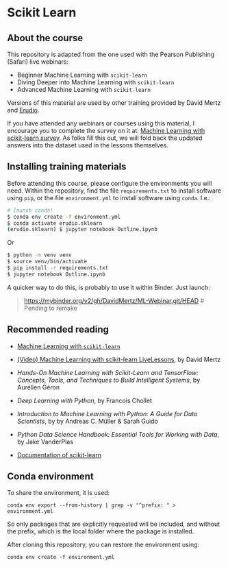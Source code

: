 # Scikit Learn

## About the course

This repository is adapted from the one used with the Pearson Publishing (Safari) live webinars:

* Beginner Machine Learning with `scikit-learn`
* Diving Deeper into Machine Learning with `scikit-learn`
* Advanced Machine Learning with `scikit-learn`

Versions of this material are used by other training provided by David Mertz
and [Erudio](http://erudio.one).

If you have attended any webinars or courses using this material, I encourage you
to complete the survey on it at: [Machine Learning with scikit-learn
survey](https://goo.gl/pghpzD).  As folks fill this out, we will fold back the
updated answers into the dataset used in the lessons themselves.

## Installing training materials

Before attending this course, please configure the environments you will need.
Within the repository, find the file `requirements.txt` to install software
using `pip`, or the file `environment.yml` to install software using `conda`.
I.e.:

```bash
# launch conda!
$ conda env create -f environment.yml
$ conda activate erudio.sklearn
(erudio.sklearn) $ jupyter notebook Outline.ipynb
```

Or

```bash
$ python -m venv venv
$ source venv/bin/activate
$ pip install -r requirements.txt
$ jupyter notebook Outline.ipynb
```

A quicker way to do this, is probably to use it within Binder.  Just launch:

> https://mybinder.org/v2/gh/DavidMertz/ML-Webinar.git/HEAD # Pending to remake

## Recommended reading

* [Machine Learning with `scikit-learn`](https://github.com/DavidMertz/ML-Webinar)

* [(Video) Machine Learning with scikit-learn LiveLessons](https://www.oreilly.com/library/view/machine-learning-with/9780135474198/), by David Mertz

* _Hands-On Machine Learning with Scikit-Learn and TensorFlow: Concepts, Tools, 
  and Techniques to Build Intelligent Systems_, by Aurélien Géron

* _Deep Learning with Python_, by Francois Chollet

* _Introduction to Machine Learning with Python: A Guide for Data Scientists_, 
  by by Andreas C. Müller & Sarah Guido 

* _Python Data Science Handbook: Essential Tools for Working with Data_, 
  by Jake VanderPlas

* [Documentation of scikit-learn](https://scikit-learn.org/stable/index.html)


## Conda environment

To share the environment, it is used:  

```shell
conda env export --from-history | grep -v "^prefix: " > environment.yml
```

So only packages that are explicitly requested will be included, and without the
prefix, which is the local folder where the package is installed.

After cloning this repository, you can restore the environment using:

```shell
conda env create -f environment.yml
```

